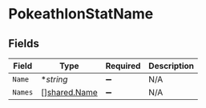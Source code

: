 # PokeathlonStatName


## Fields

| Field                                               | Type                                                | Required                                            | Description                                         |
| --------------------------------------------------- | --------------------------------------------------- | --------------------------------------------------- | --------------------------------------------------- |
| `Name`                                              | **string*                                           | :heavy_minus_sign:                                  | N/A                                                 |
| `Names`                                             | [][shared.Name](../../../pkg/models/shared/name.md) | :heavy_minus_sign:                                  | N/A                                                 |